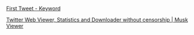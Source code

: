 
[First Tweet - Keyword](http://ctrlq.org/first)

[Twitter Web Viewer, Statistics and Downloader without censorship | Musk Viewer](https://www.muskviewer.com/)
